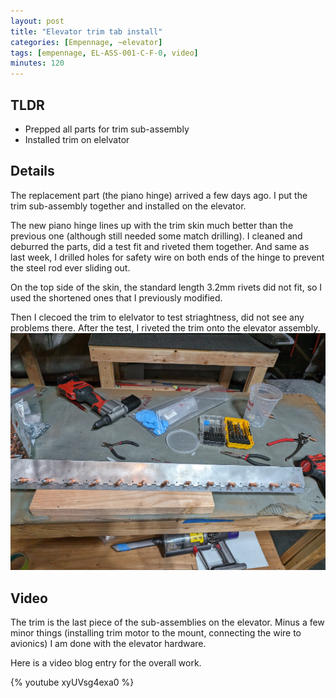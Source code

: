 ```yaml
---
layout: post
title: "Elevator trim tab install"
categories: [Empennage, ~elevator]
tags: [empennage, EL-ASS-001-C-F-0, video]
minutes: 120
---
```


## TLDR

- Prepped all parts for trim sub-assembly
- Installed trim on elelvator

## Details

The replacement part (the piano hinge) arrived a few days ago. I put the trim sub-assembly together and installed on the elevator.

The new piano hinge lines up with the trim skin much better than the previous one (although still needed some match drilling). I cleaned and deburred the parts, did a test fit and riveted them together. And same as last week, I drilled holes for safety wire on both ends of the hinge to prevent the steel rod ever sliding out.

On the top side of the skin, the standard length 3.2mm rivets did not fit, so I used the shortened ones that I previously modified.

Then I clecoed the trim to elelvator to test striaghtness, did not see any problems there. After the test, I riveted the trim onto the elevator assembly.
![trim](/assets/img/20240301/trim.jpg)

## Video

The trim is the last piece of the sub-assemblies on the elevator. Minus a few minor things (installing trim motor to the mount, connecting the wire to avionics) I am done with the elevator hardware.

Here is a video blog entry for the overall work.

{% youtube xyUVsg4exa0 %}
